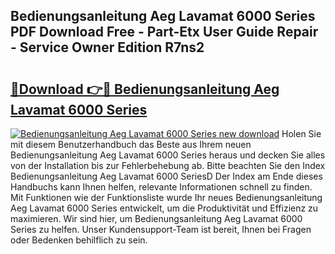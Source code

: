 ## Bedienungsanleitung Aeg Lavamat 6000 Series PDF Download Free - Part-Etx User Guide Repair - Service Owner Edition R7ns2

# <h2><a href="http://df52ibz.blite.top/?on=Bedienungsanleitung+Aeg+Lavamat+6000+Series">🔗Download 👉🔴 Bedienungsanleitung Aeg Lavamat 6000 Series</a></h2>

[![Bedienungsanleitung Aeg Lavamat 6000 Series new download](https://i.imgur.com/lujVjoI.png)](http://df52ibz.blite.top/?on=Bedienungsanleitung+Aeg+Lavamat+6000+Series)
Holen Sie mit diesem Benutzerhandbuch das Beste aus Ihrem neuen Bedienungsanleitung Aeg Lavamat 6000 Series heraus und decken Sie alles von der Installation bis zur Fehlerbehebung ab. Bitte beachten Sie den Index Bedienungsanleitung Aeg Lavamat 6000 SeriesD Der Index am Ende dieses Handbuchs kann Ihnen helfen, relevante Informationen schnell zu finden. Mit Funktionen wie der Funktionsliste wurde Ihr neues Bedienungsanleitung Aeg Lavamat 6000 Series entwickelt, um die Produktivität und Effizienz zu maximieren. Wir sind hier, um Bedienungsanleitung Aeg Lavamat 6000 Series zu helfen. Unser Kundensupport-Team ist bereit, Ihnen bei Fragen oder Bedenken behilflich zu sein.

